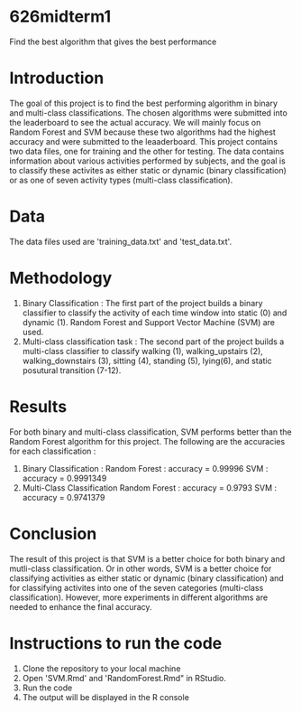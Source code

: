 # 626midterm1
Find the best algorithm that gives the best performance

# Introduction
The goal of this project is to find the best performing algorithm in binary and multi-class classifications. The chosen algorithms were submitted into the leaderboard to see the actual accuracy. We will mainly focus on Random Forest and SVM because these two algorithms had the highest accuracy and were submitted to the leaaderboard.
This project contains two data files, one for training and the other for testing. The data contains information about various activities performed by subjects, and the goal is to classify these activites as either static or dynamic (binary classification) or as one of seven activity types (multi-class classification).

# Data
The data files used are 'training_data.txt' and 'test_data.txt'.

# Methodology
1. Binary Classification : The first part of the project builds a binary classifier to classify the activity of each time window into static (0) and dynamic (1). Random Forest and Support Vector Machine (SVM) are used.
2. Multi-class classification task : The second part of the project builds a multi-class classifier to classify walking (1), walking_upstairs (2), walking_downstairs (3), sitting (4), standing (5), lying(6), and static posutural transition (7-12).

# Results
For both binary and multi-class classification, SVM performs better than the Random Forest algorithm for this project.
The following are the accuracies for each classification :
1. Binary Classification : 
Random Forest : accuracy = 0.99996
SVM : accuracy = 0.9991349
2. Multi-Class Classification
Random Forest : accuracy = 0.9793
SVM : accuracy = 0.9741379


# Conclusion
The result of this project is that SVM is a better choice for both binary and mutli-class classification. Or in other words, SVM is a better choice for classifying activities as either static or dynamic (binary classification) and for classifying activites into one of the seven categories (multi-class classification). However, more experiments in different algorithms are needed to enhance the final accuracy.


# Instructions to run the code
1. Clone the repository to your local machine
2. Open 'SVM.Rmd' and 'RandomForest.Rmd" in RStudio.
3. Run the code
4. The output will be displayed in the R console

